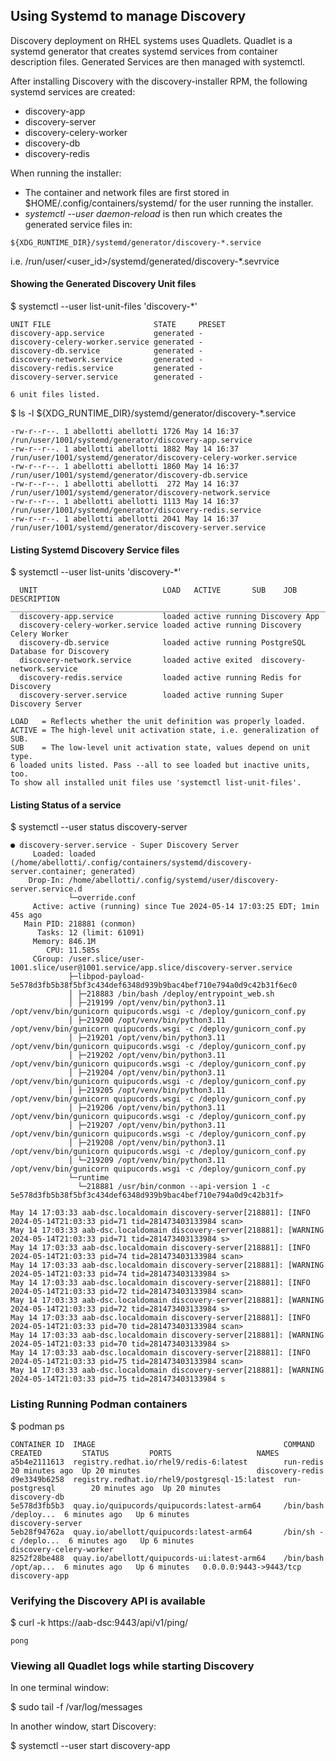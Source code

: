 
## Using Systemd to manage Discovery

Discovery deployment on RHEL systems uses Quadlets.
Quadlet is a systemd generator that creates systemd services from container description files.
Generated Services are then managed with systemctl.

After installing Discovery with the discovery-installer RPM, the following systemd services are created:

  - discovery-app
  - discovery-server
  - discovery-celery-worker
  - discovery-db
  - discovery-redis


When running the installer:

- The container and network files are first stored in $HOME/.config/containers/systemd/
for the user running the installer.
- _systemctl --user daemon-reload_ is then run which creates the generated service files in:

```
${XDG_RUNTIME_DIR}/systemd/generator/discovery-*.service
```
i.e. /run/user/\<user_id\>/systemd/generated/discovery-*.sevrvice

#### Showing the Generated Discovery Unit files

$ systemctl --user list-unit-files 'discovery-*'

```
UNIT FILE                       STATE     PRESET
discovery-app.service           generated -     
discovery-celery-worker.service generated -     
discovery-db.service            generated -     
discovery-network.service       generated -     
discovery-redis.service         generated -     
discovery-server.service        generated -

6 unit files listed.
```

$ ls -l ${XDG\_RUNTIME\_DIR}/systemd/generator/discovery-*.service

```
-rw-r--r--. 1 abellotti abellotti 1726 May 14 16:37 /run/user/1001/systemd/generator/discovery-app.service
-rw-r--r--. 1 abellotti abellotti 1882 May 14 16:37 /run/user/1001/systemd/generator/discovery-celery-worker.service
-rw-r--r--. 1 abellotti abellotti 1860 May 14 16:37 /run/user/1001/systemd/generator/discovery-db.service
-rw-r--r--. 1 abellotti abellotti  272 May 14 16:37 /run/user/1001/systemd/generator/discovery-network.service
-rw-r--r--. 1 abellotti abellotti 1113 May 14 16:37 /run/user/1001/systemd/generator/discovery-redis.service
-rw-r--r--. 1 abellotti abellotti 2041 May 14 16:37 /run/user/1001/systemd/generator/discovery-server.service
```

#### Listing Systemd Discovery Service files

$ systemctl --user list-units 'discovery-*'


```
  UNIT                            LOAD   ACTIVE       SUB    JOB     DESCRIPTION                      
______________________________________________________________________________________________________
  discovery-app.service           loaded active running Discovery App
  discovery-celery-worker.service loaded active running Discovery Celery Worker
  discovery-db.service            loaded active running PostgreSQL Database for Discovery
  discovery-network.service       loaded active exited  discovery-network.service
  discovery-redis.service         loaded active running Redis for Discovery
  discovery-server.service        loaded active running Super Discovery Server

LOAD   = Reflects whether the unit definition was properly loaded.
ACTIVE = The high-level unit activation state, i.e. generalization of SUB.
SUB    = The low-level unit activation state, values depend on unit type.
6 loaded units listed. Pass --all to see loaded but inactive units, too.
To show all installed unit files use 'systemctl list-unit-files'.
```

#### Listing Status of a service

$ systemctl --user status discovery-server

```
● discovery-server.service - Super Discovery Server
     Loaded: loaded (/home/abellotti/.config/containers/systemd/discovery-server.container; generated)
    Drop-In: /home/abellotti/.config/systemd/user/discovery-server.service.d
             └─override.conf
     Active: active (running) since Tue 2024-05-14 17:03:25 EDT; 1min 45s ago
   Main PID: 218881 (conmon)
      Tasks: 12 (limit: 61091)
     Memory: 846.1M
        CPU: 11.585s
     CGroup: /user.slice/user-1001.slice/user@1001.service/app.slice/discovery-server.service
             ├─libpod-payload-5e578d3fb5b38f5bf3c434def6348d939b9bac4bef710e794a0d9c42b31f6ec0
             │ ├─218883 /bin/bash /deploy/entrypoint_web.sh
             │ ├─219199 /opt/venv/bin/python3.11 /opt/venv/bin/gunicorn quipucords.wsgi -c /deploy/gunicorn_conf.py
             │ ├─219200 /opt/venv/bin/python3.11 /opt/venv/bin/gunicorn quipucords.wsgi -c /deploy/gunicorn_conf.py
             │ ├─219201 /opt/venv/bin/python3.11 /opt/venv/bin/gunicorn quipucords.wsgi -c /deploy/gunicorn_conf.py
             │ ├─219202 /opt/venv/bin/python3.11 /opt/venv/bin/gunicorn quipucords.wsgi -c /deploy/gunicorn_conf.py
             │ ├─219204 /opt/venv/bin/python3.11 /opt/venv/bin/gunicorn quipucords.wsgi -c /deploy/gunicorn_conf.py
             │ ├─219205 /opt/venv/bin/python3.11 /opt/venv/bin/gunicorn quipucords.wsgi -c /deploy/gunicorn_conf.py
             │ ├─219206 /opt/venv/bin/python3.11 /opt/venv/bin/gunicorn quipucords.wsgi -c /deploy/gunicorn_conf.py
             │ ├─219207 /opt/venv/bin/python3.11 /opt/venv/bin/gunicorn quipucords.wsgi -c /deploy/gunicorn_conf.py
             │ ├─219208 /opt/venv/bin/python3.11 /opt/venv/bin/gunicorn quipucords.wsgi -c /deploy/gunicorn_conf.py
             │ └─219209 /opt/venv/bin/python3.11 /opt/venv/bin/gunicorn quipucords.wsgi -c /deploy/gunicorn_conf.py
             └─runtime
               └─218881 /usr/bin/conmon --api-version 1 -c 5e578d3fb5b38f5bf3c434def6348d939b9bac4bef710e794a0d9c42b31f>

May 14 17:03:33 aab-dsc.localdomain discovery-server[218881]: [INFO 2024-05-14T21:03:33 pid=71 tid=281473403133984 scan>
May 14 17:03:33 aab-dsc.localdomain discovery-server[218881]: [WARNING 2024-05-14T21:03:33 pid=71 tid=281473403133984 s>
May 14 17:03:33 aab-dsc.localdomain discovery-server[218881]: [INFO 2024-05-14T21:03:33 pid=74 tid=281473403133984 scan>
May 14 17:03:33 aab-dsc.localdomain discovery-server[218881]: [WARNING 2024-05-14T21:03:33 pid=74 tid=281473403133984 s>
May 14 17:03:33 aab-dsc.localdomain discovery-server[218881]: [INFO 2024-05-14T21:03:33 pid=72 tid=281473403133984 scan>
May 14 17:03:33 aab-dsc.localdomain discovery-server[218881]: [WARNING 2024-05-14T21:03:33 pid=72 tid=281473403133984 s>
May 14 17:03:33 aab-dsc.localdomain discovery-server[218881]: [INFO 2024-05-14T21:03:33 pid=70 tid=281473403133984 scan>
May 14 17:03:33 aab-dsc.localdomain discovery-server[218881]: [WARNING 2024-05-14T21:03:33 pid=70 tid=281473403133984 s>
May 14 17:03:33 aab-dsc.localdomain discovery-server[218881]: [INFO 2024-05-14T21:03:33 pid=75 tid=281473403133984 scan>
May 14 17:03:33 aab-dsc.localdomain discovery-server[218881]: [WARNING 2024-05-14T21:03:33 pid=75 tid=281473403133984 s
```

### Listing Running Podman containers

$ podman ps

```
CONTAINER ID  IMAGE                                          COMMAND               CREATED         STATUS         PORTS                   NAMES
a5b4e2111613  registry.redhat.io/rhel9/redis-6:latest        run-redis             20 minutes ago  Up 20 minutes                          discovery-redis
d9e3349b6258  registry.redhat.io/rhel9/postgresql-15:latest  run-postgresql        20 minutes ago  Up 20 minutes                          discovery-db
5e578d3fb5b3  quay.io/quipucords/quipucords:latest-arm64     /bin/bash /deploy...  6 minutes ago   Up 6 minutes                           discovery-server
5eb28f94762a  quay.io/abellott/quipucords:latest-arm64       /bin/sh -c /deplo...  6 minutes ago   Up 6 minutes                           discovery-celery-worker
8252f28be488  quay.io/abellott/quipucords-ui:latest-arm64    /bin/bash /opt/ap...  6 minutes ago   Up 6 minutes   0.0.0.0:9443->9443/tcp  discovery-app
```

### Verifying the Discovery API is available

$ curl -k https://aab-dsc:9443/api/v1/ping/

```
pong
```

### Viewing all Quadlet logs while starting Discovery

In one terminal window:

$ sudo tail -f /var/log/messages

In another window, start Discovery:

$ systemctl --user start discovery-app



